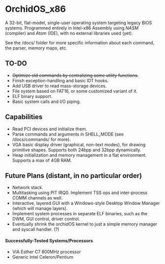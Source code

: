 # OrchidOS_x86
A 32-bit, flat-model, single-user operating system targeting legacy BIOS systems.
Programmed entirely in Intel-x86 Assembly using <i>NASM</i> (compiler) and <i>Atom</i> (IDE), with no external libraries used (yet).

See the /docs/ folder for more specific information about each command, the parser, memory maps, etc.

## TO-DO
- <strike>Optimize old commands by centralizing some utility functions.</strike>
- Finish exception-handling and basic IDT hooks.
- Add USB driver to read mass-storage devices.
- File system based on FAT16, or some customized variant of it.
- ELF binary support.
- Basic system calls and I/O piping.

## Capabilities
- Read PCI devices and initialize them.
- Parse commands and arguments in SHELL_MODE (see /docs/commands/ for more).
- VGA basic display driver (graphical, non-text modes), for drawing primitive shapes. Supports both 24bpp and 32bpp dynamically.
- Heap initialization and memory management in a flat environment. Supports a max of 4GB RAM.

## Future Plans (distant, in no particular order)
- Network stack.
- Multitasking using PIT IRQ0. Implement TSS ops and inter-process COMM channels as well.
- Interactive, layered GUI with a Windows-style Desktop Window Manager (which will manage layers).
- Implement system processes in separate ELF binaries, such as the DWM, GUI control, driver control.
- Eventually shrink the orchidOS kernel to just a simple memory manager and syscall handler. (?)

#### Successfully-Tested Systems/Processors
- VIA Esther C7 800MHz processor
- Generic Intel Celeron/Pentium
